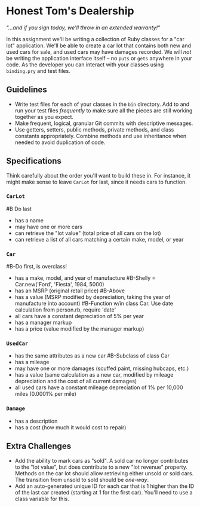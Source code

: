 # Honest Tom's Dealership

*"...and if you sign today, we'll throw in an extended warranty!"*

In this assignment we'll be writing a collection of Ruby classes for a "car lot" application. We'll be able to create a car lot that contains both new and used cars for sale, and used cars may have damages recorded. We will *not* be writing the application interface itself &ndash; no `puts` or `gets` anywhere in your code. As the developer you can interact with your classes using `binding.pry` and test files.

## Guidelines

* Write test files for each of your classes in the `bin` directory. Add to and run your test files *frequently* to make sure all the pieces are still working together as you expect.
* Make frequent, logical, granular Git commits with descriptive messages.
* Use getters, setters, public methods, private methods, and class constants appropriately. Combine methods and use inheritance when needed to avoid duplication of code.

## Specifications

Think carefully about the order you'll want to build these in. For instance, it might make sense to leave `CarLot` for last, since it needs cars to function.

### `CarLot`
#B Do last
* has a name
* may have one or more cars
* can retrieve the "lot value" (total price of all cars on the lot)
* can retrieve a list of all cars matching a certain make, model, or year

### `Car`
#B-Do first, is overclass!
* has a make, model, and year of manufacture
#B-Shelly = Car.new('Ford', 'Fiesta', 1984, 5000)
* has an MSRP (original retail price)
#B-Above
* has a value (MSRP modified by depreciation, taking the year of manufacture into account)
#B-Function w/in class Car. Use date calculation from person.rb, require 'date'
* all cars have a constant depreciation of 5% per year
* has a manager markup
* has a price (value modified by the manager markup)

### `UsedCar`
* has the same attributes as a new car
#B-Subclass of class Car
* has a mileage
* may have one or more damages (scuffed paint, missing hubcaps, etc.)
* has a value (same calculation as a new car, modified by mileage depreciation and the cost of all current damages)
* all used cars have a constant mileage depreciation of 1% per 10,000 miles (0.0001% per mile)

### `Damage`
* has a description
* has a cost (how much it would cost to repair)

## Extra Challenges

* Add the ability to mark cars as "sold". A sold car no longer contributes to the "lot value", but does contribute to a new "lot revenue" property. Methods on the car lot should allow retrieving either unsold or sold cars. The transition from unsold to sold should be *one-way*.
* Add an auto-generated unique ID for each car that is 1 higher than the ID of the last car created (starting at 1 for the first car). You'll need to use a class variable for this.
